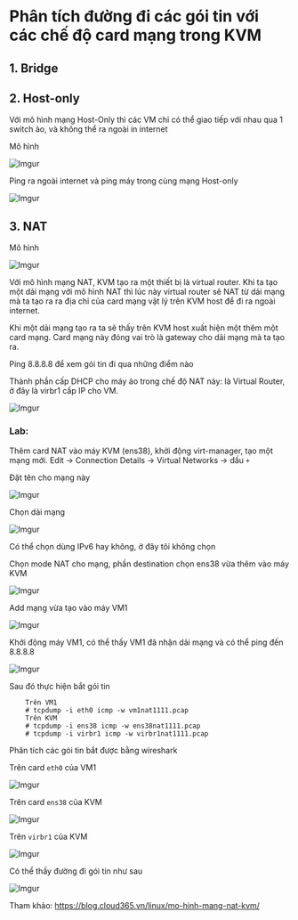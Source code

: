 # Phân tích đường đi các gói tin với các chế độ card mạng trong KVM

## 1. Bridge
## 2. Host-only

Với mô hình mạng Host-Only thì các VM chỉ có thể giao tiếp với nhau qua 1 switch ảo, và không thể ra ngoài in internet

Mô hình

![Imgur](https://i.imgur.com/TyX8HNy.png)

Ping ra ngoài internet và ping máy trong cùng mạng Host-only

![Imgur](https://i.imgur.com/IFIuPPR.png)

## 3. NAT

Mô hình

![Imgur](https://i.imgur.com/W9uMwks.png)

Với mô hình mạng NAT, KVM tạo ra một thiết bị là virtual router. Khi ta tạo một dải mạng với mô hình NAT thì lúc này virtual router sẽ NAT từ dải mạng mà ta tạo ra ra địa chỉ của card mạng vật lý trên KVM host để đi ra ngoài internet.

Khi một dải mạng tạo ra ta sẽ thấy trên KVM host xuất hiện một thêm một card mạng. Card mạng này đóng vai trò là gateway cho dải mạng mà ta tạo ra.

Ping 8.8.8.8 để xem gói tin đi qua những điểm nào


Thành phần cấp DHCP cho máy ảo trong chế độ NAT này: là Virtual Router, ở đây là virbr1 cấp IP cho VM.

![Imgur](https://i.imgur.com/S8pJfNm.png)

### Lab:

Thêm card NAT vào máy KVM (ens38), khởi động virt-manager, tạo một mạng mới. Edit -> Connection Details -> Virtual Networks -> dấu `+`

Đặt tên cho mạng này

![Imgur](https://i.imgur.com/4ZVBuQD.png)

Chọn dải mạng

![Imgur](https://i.imgur.com/dngTODa.png)

Có thể chọn dùng IPv6 hay không, ở đây tôi không chọn

Chọn mode NAT cho mạng, phần destination chọn ens38 vừa thêm vào máy KVM

![Imgur](https://i.imgur.com/LoYIenK.png)

Add mạng vừa tạo vào máy VM1 

![Imgur](https://i.imgur.com/tJA4WC3.png)

Khởi động máy VM1, có thể thấy VM1 đã nhận dải mạng và có thể ping đến 8.8.8.8

![Imgur](https://i.imgur.com/EXNqqBS.png)

Sau đó thực hiện bắt gói tin 

```
    Trên VM1
    # tcpdump -i eth0 icmp -w vm1nat1111.pcap
    Trên KVM
    # tcpdump -i ens38 icmp -w ens38nat1111.pcap
    # tcpdump -i virbr1 icmp -w virbr1nat1111.pcap
```

Phân tích các gói tin bắt được bằng wireshark 

Trên card `eth0` của VM1

![Imgur](https://i.imgur.com/Ur6mT1C.png)

Trên card `ens38` của KVM

![Imgur](https://i.imgur.com/CBLmmd9.png)

Trên `virbr1` của KVM 

![Imgur](https://i.imgur.com/ZiB98D9.png)

Có thể thấy đường đi gói tin như sau

![Imgur](https://i.imgur.com/j6DKKxq.png)


Tham khảo: https://blog.cloud365.vn/linux/mo-hinh-mang-nat-kvm/